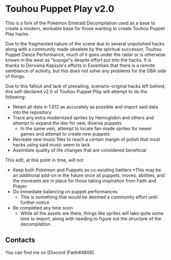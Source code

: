 # Touhou Puppet Play v2.0

This is a fork of the Pokémon Emerald Decompilation used as a base to create a modern, workable base for those wanting to create Touhou Puppet Play hacks.

Due to the fragmented nature of the scene due to several unpolished hacks along with a community made obselete by the spiritual successor, Touhou Puppet Dance Performance, much of it goes under the radar or is otherwise known in the west as "kusoge"s despite effort put into the hacks. It is thanks to Derxwna Kapsyla's efforts in Essentials that there is a remote semblance of activity, but this does not solve any problems for the GBA side of things.

Due to this fallout and lack of prevailing, scenario-original hacks left behind, this self-declared v2.0 of Touhou Puppet Play will attempt to do the following:

* Retain all data in 1.812 as accurately as possible and import said data into the repository
* Trace any extra modernized sprites by Hemoglobin and others and attempt to expand the dex for new, diverse puppets
  * In the same vein, attempt to locate fan-made sprites for newer games and attempt to create new puppets
* Recreate new music files to reach a certain margin of polish that most hacks using said music seem to lack
* Assimilate quality of life changes that are considered beneficial

This edit, at this point in time, will not

* Keep both Pokémon and Puppets as co-existing battlers
  *This may be an additional add-on in the future once all puppets, moves, abilities, and the movesets are in place for those taking inspiration from Faith and Prayer.
* Do immediate balancing on puppet performances
  * This is something that would be deemed a community effort until further notice
* Be completed any time soon
  * While all the assets are there, things like sprites will take quite some time to import, along with needing to figure out the structure of the decompilation

## Contacts

You can find me on [Discord (Fatih#4806).
